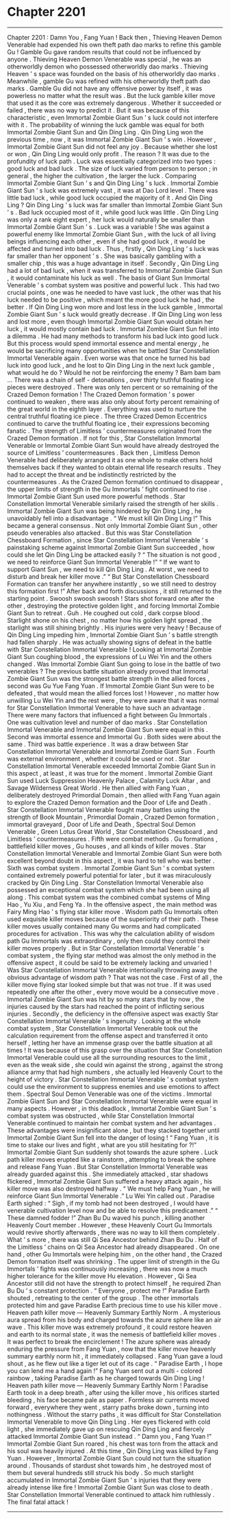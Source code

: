 
# Chapter 2201


---

Chapter 2201 : Damn You , Fang Yuan !
Back then , Thieving Heaven Demon Venerable had expended his own theft path dao marks to refine this gamble Gu !
Gamble Gu gave random results that could not be influenced by anyone .
Thieving Heaven Demon Venerable was special , he was an otherworldly demon who possessed otherworldly dao marks . Thieving Heaven ’ s space was founded on the basis of his otherworldly dao marks . Meanwhile , gamble Gu was refined with his otherworldly theft path dao marks .
Gamble Gu did not have any offensive power by itself , it was powerless no matter what the result was . But the luck gamble killer move that used it as the core was extremely dangerous .
Whether it succeeded or failed , there was no way to predict it .
But it was because of this characteristic , even Immortal Zombie Giant Sun ’ s luck could not interfere with it .
The probability of winning the luck gamble was equal for both Immortal Zombie Giant Sun and Qin Ding Ling .
Qin Ding Ling won the previous time , now , it was Immortal Zombie Giant Sun ’ s win .
However , Immortal Zombie Giant Sun did not feel any joy .
Because whether she lost or won , Qin Ding Ling would only profit .
The reason ?
It was due to the profundity of luck path .
Luck was essentially categorized into two types : good luck and bad luck . The size of luck varied from person to person ; in general , the higher the cultivation , the larger the luck .
Comparing Immortal Zombie Giant Sun ’ s and Qin Ding Ling ’ s luck .
Immortal Zombie Giant Sun ’ s luck was extremely vast , it was at Dao Lord level . There was little bad luck , while good luck occupied the majority of it .
And Qin Ding Ling ?
Qin Ding Ling ’ s luck was far smaller than Immortal Zombie Giant Sun ’ s . Bad luck occupied most of it , while good luck was little .
Qin Ding Ling was only a rank eight expert , her luck would naturally be smaller than Immortal Zombie Giant Sun ’ s .
Luck was a variable ! She was against a powerful enemy like Immortal Zombie Giant Sun , with the luck of all living beings influencing each other , even if she had good luck , it would be affected and turned into bad luck .
Thus , firstly , Qin Ding Ling ’ s luck was far smaller than her opponent ’ s . She was basically gambling with a smaller chip , this was a huge advantage in itself .
Secondly , Qin Ding Ling had a lot of bad luck , when it was transferred to Immortal Zombie Giant Sun , it would contaminate his luck as well .
The basis of Giant Sun Immortal Venerable ’ s combat system was positive and powerful luck . This had two crucial points , one was he needed to have vast luck , the other was that his luck needed to be positive , which meant the more good luck he had , the better .
If Qin Ding Ling won more and lost less in the luck gamble , Immortal Zombie Giant Sun ’ s luck would greatly decrease . If Qin Ding Ling won less and lost more , even though Immortal Zombie Giant Sun would obtain her luck , it would mostly contain bad luck .
Immortal Zombie Giant Sun fell into a dilemma .
He had many methods to transform his bad luck into good luck . But this process would spend immortal essence and mental energy , he would be sacrificing many opportunities when he battled Star Constellation Immortal Venerable again .
Even worse was that once he turned his bad luck into good luck , and he lost to Qin Ding Ling in the next luck gamble , what would he do ?
Would he not be reinforcing the enemy ?
Bam bam bam …
There was a chain of self - detonations , over thirty truthful floating ice pieces were destroyed .
There was only ten percent or so remaining of the Crazed Demon formation !
The Crazed Demon formation ’ s power continued to weaken , there was also only about forty percent remaining of the great world in the eighth layer . Everything was used to nurture the central truthful floating ice piece .
The three Crazed Demon Eccentrics continued to carve the truthful floating ice , their expressions becoming fanatic .
The strength of Limitless ’ countermeasures originated from the Crazed Demon formation . If not for this , Star Constellation Immortal Venerable or Immortal Zombie Giant Sun would have already destroyed the source of Limitless ’ countermeasures .
Back then , Limitless Demon Venerable had deliberately arranged it as one whole to make others hold themselves back if they wanted to obtain eternal life research results . They had to accept the threat and be indistinctly restricted by the countermeasures .
As the Crazed Demon formation continued to disappear , the upper limits of strength in the Gu Immortals ’ fight continued to rise .
Immortal Zombie Giant Sun used more powerful methods .
Star Constellation Immortal Venerable similarly raised the strength of her skills .
Immortal Zombie Giant Sun was being hindered by Qin Ding Ling , he unavoidably fell into a disadvantage .
“ We must kill Qin Ding Ling !” This became a general consensus .
Not only Immortal Zombie Giant Sun , other pseudo venerables also attacked .
But this was Star Constellation Chessboard Formation , since Star Constellation Immortal Venerable ’ s painstaking scheme against Immortal Zombie Giant Sun succeeded , how could she let Qin Ding Ling be attacked easily ?
“ The situation is not good , we need to reinforce Giant Sun Immortal Venerable !”
“ If we want to support Giant Sun , we need to kill Qin Ding Ling . At worst , we need to disturb and break her killer move .”
“ But Star Constellation Chessboard Formation can transfer her anywhere instantly , so we still need to destroy this formation first !”
After back and forth discussions , it still returned to the starting point .
Swoosh swoosh swoosh !
Stars shot forward one after the other , destroying the protective golden light , and forcing Immortal Zombie Giant Sun to retreat .
Guh .
He coughed out cold , dark corpse blood . Starlight shone on his chest , no matter how his golden light spread , the starlight was still shining brightly . His injuries were very heavy !
Because of Qin Ding Ling impeding him , Immortal Zombie Giant Sun ’ s battle strength had fallen sharply . He was actually showing signs of defeat in the battle with Star Constellation Immortal Venerable !
Looking at Immortal Zombie Giant Sun coughing blood , the expressions of Lu Wei Yin and the others changed .
Was Immortal Zombie Giant Sun going to lose in the battle of two venerables ?
The previous battle situation already proved that Immortal Zombie Giant Sun was the strongest battle strength in the allied forces , second was Gu Yue Fang Yuan . If Immortal Zombie Giant Sun were to be defeated , that would mean the allied forces lost !
However , no matter how unwilling Lu Wei Yin and the rest were , they were aware that it was normal for Star Constellation Immortal Venerable to have such an advantage .
There were many factors that influenced a fight between Gu Immortals .
One was cultivation level and number of dao marks . Star Constellation Immortal Venerable and Immortal Zombie Giant Sun were equal in this .
Second was immortal essence and Immortal Gu . Both sides were about the same .
Third was battle experience . It was a draw between Star Constellation Immortal Venerable and Immortal Zombie Giant Sun .
Fourth was external environment , whether it could be used or not . Star Constellation Immortal Venerable exceeded Immortal Zombie Giant Sun in this aspect , at least , it was true for the moment .
Immortal Zombie Giant Sun used Luck Suppression Heavenly Palace , Calamity Luck Altar , and Savage Wilderness Great World . He then allied with Fang Yuan , deliberately destroyed Primordial Domain , then allied with Fang Yuan again to explore the Crazed Demon formation and the Door of Life and Death .
Star Constellation Immortal Venerable fought many battles using the strength of Book Mountain , Primordial Domain , Crazed Demon formation , immortal graveyard , Door of Life and Death , Spectral Soul Demon Venerable , Green Lotus Great World , Star Constellation Chessboard , and Limitless ’ countermeasures .
Fifth were combat methods . Gu formations , battlefield killer moves , Gu houses , and all kinds of killer moves . Star Constellation Immortal Venerable and Immortal Zombie Giant Sun were both excellent beyond doubt in this aspect , it was hard to tell who was better .
Sixth was combat system .
Immortal Zombie Giant Sun ’ s combat system contained extremely powerful potential for later , but it was miraculously cracked by Qin Ding Ling .
Star Constellation Immortal Venerable also possessed an exceptional combat system which she had been using all along .
This combat system was the combined combat systems of Ming Hao , Yu Xiu , and Feng Ya .
In the offensive aspect , the main method was Fairy Ming Hao ’ s flying star killer move .
Wisdom path Gu Immortals often used exquisite killer moves because of the superiority of their path . These killer moves usually contained many Gu worms and had complicated procedures for activation . This was why the calculation ability of wisdom path Gu Immortals was extraordinary , only then could they control their killer moves properly .
But in Star Constellation Immortal Venerable ’ s combat system , the flying star method was almost the only method in the offensive aspect , it could be said to be extremely lacking and unvaried !
Was Star Constellation Immortal Venerable intentionally throwing away the obvious advantage of wisdom path ?
That was not the case .
First of all , the killer move flying star looked simple but that was not true . If it was used repeatedly one after the other , every move would be a consecutive move . Immortal Zombie Giant Sun was hit by so many stars that by now , the injuries caused by the stars had reached the point of inflicting serious injuries .
Secondly , the deficiency in the offensive aspect was exactly Star Constellation Immortal Venerable ’ s ingenuity .
Looking at the whole combat system , Star Constellation Immortal Venerable took out the calculation requirement from the offense aspect and transferred it onto herself , letting her have an immense grasp over the battle situation at all times !
It was because of this grasp over the situation that Star Constellation Immortal Venerable could use all the surrounding resources to the limit , even as the weak side , she could win against the strong , against the strong alliance army that had high numbers , she actually led Heavenly Court to the height of victory .
Star Constellation Immortal Venerable ’ s combat system could use the environment to suppress enemies and use emotions to affect them . Spectral Soul Demon Venerable was one of the victims .
Immortal Zombie Giant Sun and Star Constellation Immortal Venerable were equal in many aspects . However , in this deadlock , Immortal Zombie Giant Sun ’ s combat system was obstructed , while Star Constellation Immortal Venerable continued to maintain her combat system and her advantages .
These advantages were insignificant alone , but they stacked together until Immortal Zombie Giant Sun fell into the danger of losing !
“ Fang Yuan , it is time to stake our lives and fight , what are you still hesitating for ?!” Immortal Zombie Giant Sun suddenly shot towards the azure sphere .
Luck path killer moves erupted like a rainstorm , attempting to break the sphere and release Fang Yuan .
But Star Constellation Immortal Venerable was already guarded against this . She immediately attacked , star shadows flickered , Immortal Zombie Giant Sun suffered a heavy attack again , his killer move was also destroyed halfway .
“ We must help Fang Yuan , he will reinforce Giant Sun Immortal Venerable .” Lu Wei Yin called out .
Paradise Earth sighed : “ Sigh , if my tomb had not been destroyed , I would have venerable cultivation level now and be able to resolve this predicament .”
“ These damned fodder !” Zhan Bu Du waved his punch , killing another Heavenly Court member . However , these Heavenly Court Gu Immortals would revive shortly afterwards , there was no way to kill them completely .
What ’ s more , there was still Qi Sea Ancestor behind Zhan Bu Du .
Half of the Limitless ’ chains on Qi Sea Ancestor had already disappeared .
On one hand , other Gu Immortals were helping him , on the other hand , the Crazed Demon formation itself was shrinking . The upper limit of strength in the Gu Immortals ’ fights was continuously increasing , there was now a much higher tolerance for the killer move Hu elevation .
However , Qi Sea Ancestor still did not have the strength to protect himself , he required Zhan Bu Du ’ s constant protection .
“ Everyone , protect me !” Paradise Earth shouted , retreating to the center of the group .
The other immortals protected him and gave Paradise Earth precious time to use his killer move .
Heaven path killer move — Heavenly Summary Earthly Norm .
A mysterious aura spread from his body and charged towards the azure sphere like an air wave .
This killer move was extremely profound , it could restore heaven and earth to its normal state , it was the nemesis of battlefield killer moves .
It was perfect to break the encirclement !
The azure sphere was already enduring the pressure from Fang Yuan , now that the killer move heavenly summary earthly norm hit , it immediately collapsed .
Fang Yuan gave a loud shout , as he flew out like a tiger let out of its cage .
“ Paradise Earth , I hope you can lend me a hand again !” Fang Yuan sent out a multi - colored rainbow , taking Paradise Earth as he charged towards Qin Ding Ling !
Heaven path killer move — Heavenly Summary Earthly Norm !
Paradise Earth took in a deep breath , after using the killer move , his orifices started bleeding , his face became pale as paper .
Formless air currents moved forward , everywhere they went , starry paths broke down , turning into nothingness .
Without the starry paths , it was difficult for Star Constellation Immortal Venerable to move Qin Ding Ling .
Her eyes flickered with cold light , she immediately gave up on rescuing Qin Ding Ling and fiercely attacked Immortal Zombie Giant Sun instead .
“ Damn you , Fang Yuan !” Immortal Zombie Giant Sun roared , his chest was torn from the attack and his soul was heavily injured .
At this time , Qin Ding Ling was killed by Fang Yuan .
However , Immortal Zombie Giant Sun could not turn the situation around . Thousands of stardust shot towards him , he destroyed most of them but several hundreds still struck his body .
So much starlight accumulated in Immortal Zombie Giant Sun ’ s injuries that they were already intense like fire !
Immortal Zombie Giant Sun was close to death .
Star Constellation Immortal Venerable continued to attack him ruthlessly .
The final fatal attack !

---

